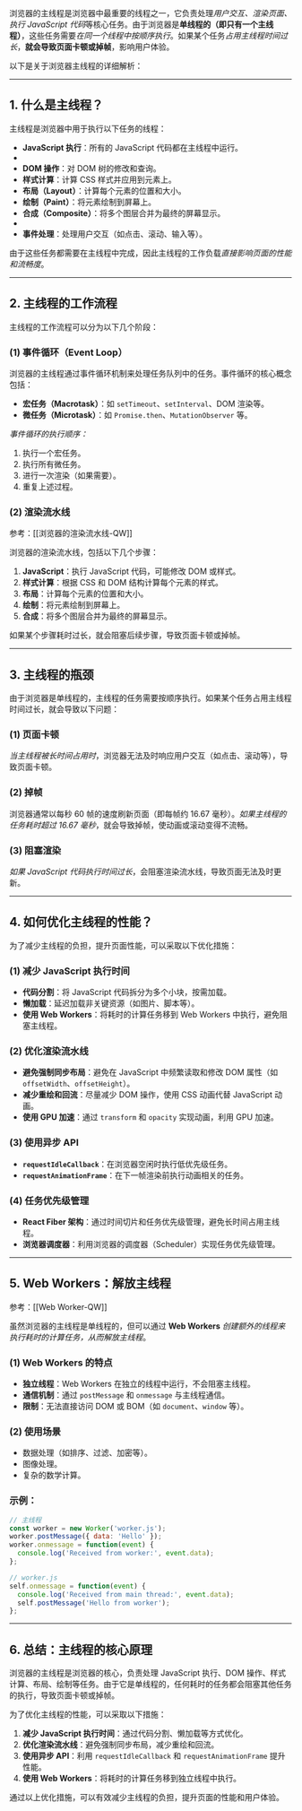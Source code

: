 浏览器的主线程是浏览器中最重要的线程之一，它负责处理*用户交互、渲染页面、执行 JavaScript 代码*等核心任务。由于浏览器是**单线程的（即只有一个主线程）**，这些任务需要*在同一个线程中按顺序执行*。如果某个任务*占用主线程时间过长*，**就会导致页面卡顿或掉帧**，影响用户体验。

以下是关于浏览器主线程的详细解析：

---

## 1. **什么是主线程？**
主线程是浏览器中用于执行以下任务的线程：
- **JavaScript 执行**：所有的 JavaScript 代码都在主线程中运行。
- 
- **DOM 操作**：对 DOM 树的修改和查询。
- **样式计算**：计算 CSS 样式并应用到元素上。
- **布局（Layout）**：计算每个元素的位置和大小。
- **绘制（Paint）**：将元素绘制到屏幕上。
- **合成（Composite）**：将多个图层合并为最终的屏幕显示。
- 
- **事件处理**：处理用户交互（如点击、滚动、输入等）。

由于这些任务都需要在主线程中完成，因此主线程的工作负载*直接影响页面的性能和流畅度*。

---

## 2. **主线程的工作流程**
主线程的工作流程可以分为以下几个阶段：

### (1) **事件循环（Event Loop）**
浏览器的主线程通过事件循环机制来处理任务队列中的任务。事件循环的核心概念包括：
- **宏任务（Macrotask）**：如 `setTimeout`、`setInterval`、DOM 渲染等。
- **微任务（Microtask）**：如 `Promise.then`、`MutationObserver` 等。

*事件循环的执行顺序：*
1. 执行一个宏任务。
2. 执行所有微任务。
3. 进行一次渲染（如果需要）。
4. 重复上述过程。

### (2) **渲染流水线**
参考：[[浏览器的渲染流水线-QW]]

浏览器的渲染流水线，包括以下几个步骤：
1. **JavaScript**：执行 JavaScript 代码，可能修改 DOM 或样式。
2. **样式计算**：根据 CSS 和 DOM 结构计算每个元素的样式。
3. **布局**：计算每个元素的位置和大小。
4. **绘制**：将元素绘制到屏幕上。
5. **合成**：将多个图层合并为最终的屏幕显示。

如果某个步骤耗时过长，就会阻塞后续步骤，导致页面卡顿或掉帧。

---

## 3. **主线程的瓶颈**
由于浏览器是单线程的，主线程的任务需要按顺序执行。如果某个任务占用主线程时间过长，就会导致以下问题：

### (1) **页面卡顿**
*当主线程被长时间占用时*，浏览器无法及时响应用户交互（如点击、滚动等），导致页面卡顿。

### (2) **掉帧**
浏览器通常以每秒 60 帧的速度刷新页面（即每帧约 16.67 毫秒）。*如果主线程的任务耗时超过 16.67 毫秒*，就会导致掉帧，使动画或滚动变得不流畅。

### (3) **阻塞渲染**
*如果 JavaScript 代码执行时间过长*，会阻塞渲染流水线，导致页面无法及时更新。

---

## 4. **如何优化主线程的性能？**

为了减少主线程的负担，提升页面性能，可以采取以下优化措施：

### (1) **减少 JavaScript 执行时间**
- **代码分割**：将 JavaScript 代码拆分为多个小块，按需加载。
- **懒加载**：延迟加载非关键资源（如图片、脚本等）。
- **使用 Web Workers**：将耗时的计算任务移到 Web Workers 中执行，避免阻塞主线程。

### (2) **优化渲染流水线**
- **避免强制同步布局**：避免在 JavaScript 中频繁读取和修改 DOM 属性（如 `offsetWidth`、`offsetHeight`）。
- **减少重绘和回流**：尽量减少 DOM 操作，使用 CSS 动画代替 JavaScript 动画。
- **使用 GPU 加速**：通过 `transform` 和 `opacity` 实现动画，利用 GPU 加速。

### (3) **使用异步 API**
- **`requestIdleCallback`**：在浏览器空闲时执行低优先级任务。
- **`requestAnimationFrame`**：在下一帧渲染前执行动画相关的任务。

### (4) **任务优先级管理**
- **React Fiber 架构**：通过时间切片和任务优先级管理，避免长时间占用主线程。
- **浏览器调度器**：利用浏览器的调度器（Scheduler）实现任务优先级管理。

---

## 5. **Web Workers：解放主线程**
参考：[[Web Worker-QW]]

虽然浏览器的主线程是单线程的，但可以通过 **Web Workers** *创建额外的线程来执行耗时的计算任务，从而解放主线程*。

### (1) **Web Workers 的特点**
- **独立线程**：Web Workers 在独立的线程中运行，不会阻塞主线程。
- **通信机制**：通过 `postMessage` 和 `onmessage` 与主线程通信。
- **限制**：无法直接访问 DOM 或 BOM（如 `document`、`window` 等）。

### (2) **使用场景**
- 数据处理（如排序、过滤、加密等）。
- 图像处理。
- 复杂的数学计算。

### 示例：
```javascript
// 主线程
const worker = new Worker('worker.js');
worker.postMessage({ data: 'Hello' });
worker.onmessage = function(event) {
  console.log('Received from worker:', event.data);
};

// worker.js
self.onmessage = function(event) {
  console.log('Received from main thread:', event.data);
  self.postMessage('Hello from worker');
};
```

---

## 6. **总结：主线程的核心原理**
浏览器的主线程是浏览器的核心，负责处理 JavaScript 执行、DOM 操作、样式计算、布局、绘制等任务。由于它是单线程的，任何耗时的任务都会阻塞其他任务的执行，导致页面卡顿或掉帧。

为了优化主线程的性能，可以采取以下措施：
1. **减少 JavaScript 执行时间**：通过代码分割、懒加载等方式优化。
2. **优化渲染流水线**：避免强制同步布局，减少重绘和回流。
3. **使用异步 API**：利用 `requestIdleCallback` 和 `requestAnimationFrame` 提升性能。
4. **使用 Web Workers**：将耗时的计算任务移到独立线程中执行。

通过以上优化措施，可以有效减少主线程的负担，提升页面的性能和用户体验。